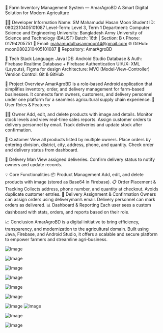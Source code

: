 🌾 Farm Inventory Management System — AmarAgroBD
A Smart Digital Solution for Modern Agriculture


👨‍💻 Developer Information
Name: SM Mahamudul Hasan Moon
Student ID: 0802310405101087
Level-Term: Level 3, Term 1
Department: Computer Science and Engineering
University: Bangladesh Army University of Science and Technology (BAUST)
Batch: 16th | Section: B
📞 Phone: 01794205751
📧 Email: mahamudulhasanmoon14@gmail.com
🌐 GitHub: moon0802310405101087
🔗 Repository: AmarAgroBD



📱 Tech Stack
Language: Java
IDE: Android Studio
Database & Auth: Firebase Realtime Database + Firebase Authentication
UI/UX: XML (Layouts), Figma for design
Architecture: MVC (Model-View-Controller)
Version Control: Git & GitHub



📌 Project Overview
AmarAgroBD is a role-based Android application that simplifies inventory, order, and delivery management for farm-based businesses. It connects farm owners, customers, and delivery personnel under one platform for a seamless agricultural supply chain experience.
🔐 User Roles & Features

🧑‍🌾 Owner
Add, edit, and delete products with image and details.
Monitor stock levels and view real-time sales reports.
Assign customer orders to delivery personnel by email.
Track deliveries and update stock after confirmation.

👥 Customer
View all products listed by multiple owners.
Place orders by entering division, district, city, address, phone, and quantity.
Check order and delivery status from dashboard.

🚚 Delivery Man
View assigned deliveries.
Confirm delivery status to notify owners and update records.



💡 Core Functionalities
📦 Product Management
Add, edit, and delete products with image (stored as Base64 in Firebase).
📋 Order Placement & Tracking
Collects address, phone number, and quantity at checkout. Avoids duplicate customer entries.
🚚 Delivery Assignment & Confirmation
Owners can assign orders using deliveryman’s email. Delivery personnel can mark orders as delivered.
📊 Dashboard & Reporting
Each user sees a custom dashboard with stats, orders, and reports based on their role.



📈 Conclusion
AmarAgroBD is a digital initiative to bring efficiency, transparency, and modernization to the agricultural domain. Built using Java, Firebase, and Android Studio, it offers a scalable and secure platform to empower farmers and streamline agri-business.


![Image](https://github.com/user-attachments/assets/25a702ed-b6c1-4769-889c-876fb402ca32)

![Image](https://github.com/user-attachments/assets/69bc27c3-d078-4efe-97e1-51a35c2ced48)

![Image](https://github.com/user-attachments/assets/b8a18240-80da-46d1-b567-40ceff85834e)

![Image](https://github.com/user-attachments/assets/c71eecd0-0660-4e88-98cb-211a857cb6e7)

![Image](https://github.com/user-attachments/assets/1fcdc43b-cd7d-45ca-9b10-b1108f8efd40)

![Image](https://github.com/user-attachments/assets/b24057ea-5621-4059-9381-417a0058e18f)

![Image](https://github.com/user-attachments/assets/3fb520c2-c7d5-4d88-8c8c-76bcb23147d8)
![Image](https://github.com/user-attachments/assets/9b4631a8-4e0c-4f3f-b10a-56c812b6c602)

![Image](https://github.com/user-attachments/assets/c983d88e-c96c-4908-bb70-51474a393a79)

![Image](https://github.com/user-attachments/assets/bbb1bf66-98e0-4df0-b357-93796845ecdf)
